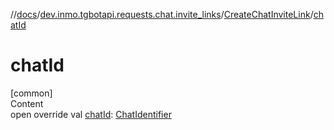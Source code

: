 //[docs](../../../index.md)/[dev.inmo.tgbotapi.requests.chat.invite_links](../index.md)/[CreateChatInviteLink](index.md)/[chatId](chat-id.md)



# chatId  
[common]  
Content  
open override val [chatId](chat-id.md): [ChatIdentifier](../../dev.inmo.tgbotapi.types/-chat-identifier/index.md)  



